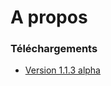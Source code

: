 # A propos #

### Téléchargements ###

* [Version 1.1.3 alpha](https://bitbucket.org/cgerardin/sharpged/downloads/SharpGED_1.1.3.iso)